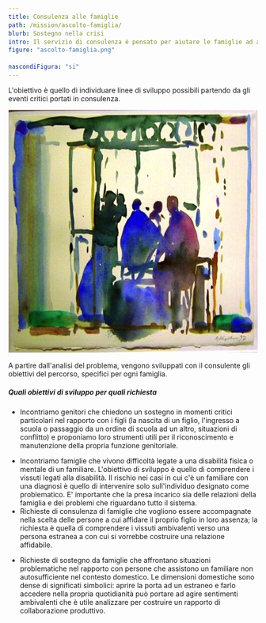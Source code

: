 ```yaml
---
title: Consulenza alle famiglie
path: /mission/ascolto-famiglia/
blurb: Sostegno nella crisi
intro: Il servizio di consulenza è pensato per aiutare le famiglie ad affrontare i cambiamenti che continuamente le attraversano. 
figure: "ascolto-famiglia.png"

nascondiFigura: "si"
---
```

L'obiettivo è quello di individuare linee di sviluppo possibili partendo da gli eventi critici portati in consulenza.

![alt text](famiglia.png)

A partire dall'analisi del problema, vengono sviluppati con il consulente gli obiettivi del percorso, specifici per ogni famiglia.
##### Quali  obiettivi di sviluppo per quali richiesta
* Incontriamo genitori che chiedono un sostegno in momenti critici particolari nel rapporto con i figli (la nascita di un figlio, l'ingresso a scuola o passaggio da un ordine di scuola ad un altro, situazioni di conflitto) e proponiamo loro strumenti utili per il riconoscimento e manutenzione della propria funzione genitoriale.
- Incontriamo famiglie che vivono difficoltà legate a una disabilità fisica o mentale di un familiare. L'obiettivo di sviluppo è quello di comprendere i vissuti legati alla disabilità. Il rischio nei casi in cui c'è un familiare con una diagnosi è quello di intervenire solo sull'individuo designato come problematico. E' importante che la  presa incarico sia delle relazioni della famiglia e dei problemi che riguardano tutto il sistema.
- Richieste di consulenza di famiglie che vogliono essere accompagnate nella scelta delle persone a cui affidare il proprio figlio in loro assenza; la richiesta è quella di comprendere i vissuti ambivalenti verso una persona estranea a con cui si vorrebbe costruire una relazione affidabile.
+ Richieste di sostegno da famiglie che affrontano situazioni problematiche nel rapporto con persone che assistono un familiare non autosufficiente nel contesto domestico. 
Le dimensioni domestiche sono dense di significati simbolici: aprire la porta ad un estraneo e farlo accedere nella propria quotidianità può portare ad agire sentimenti ambivalenti che è utile analizzare per costruire un rapporto di collaborazione produttivo.




